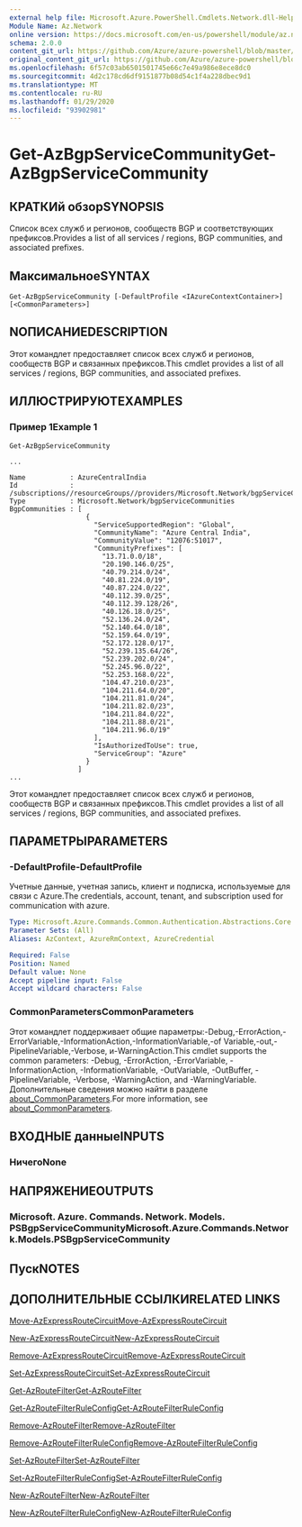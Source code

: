```yaml
---
external help file: Microsoft.Azure.PowerShell.Cmdlets.Network.dll-Help.xml
Module Name: Az.Network
online version: https://docs.microsoft.com/en-us/powershell/module/az.network/get-azbgpservicecommunity
schema: 2.0.0
content_git_url: https://github.com/Azure/azure-powershell/blob/master/src/Network/Network/help/Get-AzBgpServiceCommunity.md
original_content_git_url: https://github.com/Azure/azure-powershell/blob/master/src/Network/Network/help/Get-AzBgpServiceCommunity.md
ms.openlocfilehash: 6f57c03ab6501501745e66c7e49a986e8ece8dc0
ms.sourcegitcommit: 4d2c178cd6df9151877b08d54c1f4a228dbec9d1
ms.translationtype: MT
ms.contentlocale: ru-RU
ms.lasthandoff: 01/29/2020
ms.locfileid: "93902981"
---
```

# <span data-ttu-id="de30d-101">Get-AzBgpServiceCommunity</span><span class="sxs-lookup"><span data-stu-id="de30d-101">Get-AzBgpServiceCommunity</span></span>

## <span data-ttu-id="de30d-102">КРАТКИй обзор</span><span class="sxs-lookup"><span data-stu-id="de30d-102">SYNOPSIS</span></span>
<span data-ttu-id="de30d-103">Список всех служб и регионов, сообществ BGP и соответствующих префиксов.</span><span class="sxs-lookup"><span data-stu-id="de30d-103">Provides a list of all services / regions, BGP communities, and associated prefixes.</span></span>

## <span data-ttu-id="de30d-104">Максимальное</span><span class="sxs-lookup"><span data-stu-id="de30d-104">SYNTAX</span></span>

```
Get-AzBgpServiceCommunity [-DefaultProfile <IAzureContextContainer>] [<CommonParameters>]
```

## <span data-ttu-id="de30d-105">NОПИСАНИЕ</span><span class="sxs-lookup"><span data-stu-id="de30d-105">DESCRIPTION</span></span>
<span data-ttu-id="de30d-106">Этот командлет предоставляет список всех служб и регионов, сообществ BGP и связанных префиксов.</span><span class="sxs-lookup"><span data-stu-id="de30d-106">This cmdlet provides a list of all services / regions, BGP communities, and associated prefixes.</span></span>

## <span data-ttu-id="de30d-107">ИЛЛЮСТРИРУЮТ</span><span class="sxs-lookup"><span data-stu-id="de30d-107">EXAMPLES</span></span>

### <span data-ttu-id="de30d-108">Пример 1</span><span class="sxs-lookup"><span data-stu-id="de30d-108">Example 1</span></span>
```
Get-AzBgpServiceCommunity

...

Name           : AzureCentralIndia
Id             : /subscriptions//resourceGroups//providers/Microsoft.Network/bgpServiceCommunities/AzureCentralIndia
Type           : Microsoft.Network/bgpServiceCommunities
BgpCommunities : [
                   {
                     "ServiceSupportedRegion": "Global",
                     "CommunityName": "Azure Central India",
                     "CommunityValue": "12076:51017",
                     "CommunityPrefixes": [
                       "13.71.0.0/18",
                       "20.190.146.0/25",
                       "40.79.214.0/24",
                       "40.81.224.0/19",
                       "40.87.224.0/22",
                       "40.112.39.0/25",
                       "40.112.39.128/26",
                       "40.126.18.0/25",
                       "52.136.24.0/24",
                       "52.140.64.0/18",
                       "52.159.64.0/19",
                       "52.172.128.0/17",
                       "52.239.135.64/26",
                       "52.239.202.0/24",
                       "52.245.96.0/22",
                       "52.253.168.0/22",
                       "104.47.210.0/23",
                       "104.211.64.0/20",
                       "104.211.81.0/24",
                       "104.211.82.0/23",
                       "104.211.84.0/22",
                       "104.211.88.0/21",
                       "104.211.96.0/19"
                     ],
                     "IsAuthorizedToUse": true,
                     "ServiceGroup": "Azure"
                   }
                 ]
...
```

<span data-ttu-id="de30d-109">Этот командлет предоставляет список всех служб и регионов, сообществ BGP и связанных префиксов.</span><span class="sxs-lookup"><span data-stu-id="de30d-109">This cmdlet provides a list of all services / regions, BGP communities, and associated prefixes.</span></span>

## <span data-ttu-id="de30d-110">ПАРАМЕТРЫ</span><span class="sxs-lookup"><span data-stu-id="de30d-110">PARAMETERS</span></span>

### <span data-ttu-id="de30d-111">-DefaultProfile</span><span class="sxs-lookup"><span data-stu-id="de30d-111">-DefaultProfile</span></span>
<span data-ttu-id="de30d-112">Учетные данные, учетная запись, клиент и подписка, используемые для связи с Azure.</span><span class="sxs-lookup"><span data-stu-id="de30d-112">The credentials, account, tenant, and subscription used for communication with azure.</span></span>

```yaml
Type: Microsoft.Azure.Commands.Common.Authentication.Abstractions.Core.IAzureContextContainer
Parameter Sets: (All)
Aliases: AzContext, AzureRmContext, AzureCredential

Required: False
Position: Named
Default value: None
Accept pipeline input: False
Accept wildcard characters: False
```

### <span data-ttu-id="de30d-113">CommonParameters</span><span class="sxs-lookup"><span data-stu-id="de30d-113">CommonParameters</span></span>
<span data-ttu-id="de30d-114">Этот командлет поддерживает общие параметры:-Debug,-ErrorAction,-ErrorVariable,-InformationAction,-InformationVariable,-of Variable,-out,-PipelineVariable,-Verbose, и-WarningAction.</span><span class="sxs-lookup"><span data-stu-id="de30d-114">This cmdlet supports the common parameters: -Debug, -ErrorAction, -ErrorVariable, -InformationAction, -InformationVariable, -OutVariable, -OutBuffer, -PipelineVariable, -Verbose, -WarningAction, and -WarningVariable.</span></span> <span data-ttu-id="de30d-115">Дополнительные сведения можно найти в разделе [about_CommonParameters](https://go.microsoft.com/fwlink/?LinkID=113216).</span><span class="sxs-lookup"><span data-stu-id="de30d-115">For more information, see [about_CommonParameters](https://go.microsoft.com/fwlink/?LinkID=113216).</span></span>

## <span data-ttu-id="de30d-116">ВХОДНЫЕ данные</span><span class="sxs-lookup"><span data-stu-id="de30d-116">INPUTS</span></span>

### <span data-ttu-id="de30d-117">Ничего</span><span class="sxs-lookup"><span data-stu-id="de30d-117">None</span></span>

## <span data-ttu-id="de30d-118">НАПРЯЖЕНИЕ</span><span class="sxs-lookup"><span data-stu-id="de30d-118">OUTPUTS</span></span>

### <span data-ttu-id="de30d-119">Microsoft. Azure. Commands. Network. Models. PSBgpServiceCommunity</span><span class="sxs-lookup"><span data-stu-id="de30d-119">Microsoft.Azure.Commands.Network.Models.PSBgpServiceCommunity</span></span>

## <span data-ttu-id="de30d-120">Пуск</span><span class="sxs-lookup"><span data-stu-id="de30d-120">NOTES</span></span>

## <span data-ttu-id="de30d-121">ДОПОЛНИТЕЛЬНЫЕ ССЫЛКИ</span><span class="sxs-lookup"><span data-stu-id="de30d-121">RELATED LINKS</span></span>

[<span data-ttu-id="de30d-122">Move-AzExpressRouteCircuit</span><span class="sxs-lookup"><span data-stu-id="de30d-122">Move-AzExpressRouteCircuit</span></span>](Move-AzExpressRouteCircuit.md)

[<span data-ttu-id="de30d-123">New-AzExpressRouteCircuit</span><span class="sxs-lookup"><span data-stu-id="de30d-123">New-AzExpressRouteCircuit</span></span>](New-AzExpressRouteCircuit.md)

[<span data-ttu-id="de30d-124">Remove-AzExpressRouteCircuit</span><span class="sxs-lookup"><span data-stu-id="de30d-124">Remove-AzExpressRouteCircuit</span></span>](Remove-AzExpressRouteCircuit.md)

[<span data-ttu-id="de30d-125">Set-AzExpressRouteCircuit</span><span class="sxs-lookup"><span data-stu-id="de30d-125">Set-AzExpressRouteCircuit</span></span>](Set-AzExpressRouteCircuit.md)

[<span data-ttu-id="de30d-126">Get-AzRouteFilter</span><span class="sxs-lookup"><span data-stu-id="de30d-126">Get-AzRouteFilter</span></span>](Get-AzRouteFilter.md)

[<span data-ttu-id="de30d-127">Get-AzRouteFilterRuleConfig</span><span class="sxs-lookup"><span data-stu-id="de30d-127">Get-AzRouteFilterRuleConfig</span></span>](Get-AzRouteFilterRuleConfig.md)

[<span data-ttu-id="de30d-128">Remove-AzRouteFilter</span><span class="sxs-lookup"><span data-stu-id="de30d-128">Remove-AzRouteFilter</span></span>](Remove-AzRouteFilter.md)

[<span data-ttu-id="de30d-129">Remove-AzRouteFilterRuleConfig</span><span class="sxs-lookup"><span data-stu-id="de30d-129">Remove-AzRouteFilterRuleConfig</span></span>](Remove-AzRouteFilterRuleConfig.md)

[<span data-ttu-id="de30d-130">Set-AzRouteFilter</span><span class="sxs-lookup"><span data-stu-id="de30d-130">Set-AzRouteFilter</span></span>](Set-AzRouteFilter.md)

[<span data-ttu-id="de30d-131">Set-AzRouteFilterRuleConfig</span><span class="sxs-lookup"><span data-stu-id="de30d-131">Set-AzRouteFilterRuleConfig</span></span>](Set-AzRouteFilterRuleConfig.md)

[<span data-ttu-id="de30d-132">New-AzRouteFilter</span><span class="sxs-lookup"><span data-stu-id="de30d-132">New-AzRouteFilter</span></span>](New-AzRouteFilter.md)

[<span data-ttu-id="de30d-133">New-AzRouteFilterRuleConfig</span><span class="sxs-lookup"><span data-stu-id="de30d-133">New-AzRouteFilterRuleConfig</span></span>](New-AzRouteFilterRuleConfig.md)
